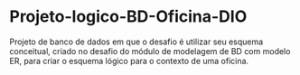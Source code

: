 # Projeto-logico-BD-Oficina-DIO
Projeto de banco de dados em que o desafio é utilizar seu esquema conceitual, criado no desafio do módulo de modelagem de BD com modelo ER, para criar o esquema lógico para o contexto de uma oficina.
